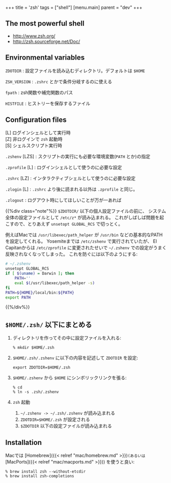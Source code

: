 +++
title = 'zsh'
tags = ["shell"]
[menu.main]
  parent = "dev"
+++

## The most powerful shell

-   <http://www.zsh.org/>
-   <http://zsh.sourceforge.net/Doc/>

## Environmental variables

`ZDOTDIR`
:   設定ファイルを読み込むディレクトリ。デフォルトは `$HOME`

`ZSH_VERSION`
:   `.zshrc` とかで条件分岐するのに使える

`fpath`
:   zsh関数や補完関数のパス

`HISTFILE`
:   ヒストリーを保存するファイル

## Configuration files

[L] ログインシェルとして実行時\
[Z] 非ログインで `zsh` 起動時\
[S] シェルスクリプト実行時

`.zshenv` [LZS]
:   スクリプトの実行にも必要な環境変数(`PATH` とか)の指定

`.zprofile` [L]
:   ログインシェルとして使うのに必要な設定

`.zshrc` [LZ]
:   インタラクティブシェルとして使うのに必要な設定

`.zlogin` [L]
:   `.zshrc` より後に読まれる以外は `.zprofile` と同じ。

`.zlogout`
:   ログアウト時にしてほしいことが万が一あれば

{{%div class="note"%}}
`$ZDOTDIR/` 以下の個人設定ファイルの前に、
システム全体の設定ファイルとして `/etc/z*` が読み込まれる。
これがしばしば問題を起こすので、とりあえず `unsetopt GLOBAL_RCS` で切っとく。

例えばMacでは `/usr/libexec/path_helper` が
`/usr/bin` などの基本的なPATHを設定してくれる。
Yosemiteまでは `/etc/zshenv` で実行されていたが、
El Capitanからは `/etc/zprofile` に変更されたせいで
`~/.zshenv` での設定がうまく反映されなくなってしまった。
これを防ぐには以下のようにする:
```sh
# ~/.zshenv
unsetopt GLOBAL_RCS
if [ $(uname) = Darwin ]; then
    PATH=''
    eval $(/usr/libexec/path_helper -s)
fi
PATH=${HOME}/local/bin:${PATH}
export PATH
```
{{%/div%}}

## `$HOME/.zsh/` 以下にまとめる

1.  ディレクトリを作ってその中に設定ファイルを入れる:

        % mkdir $HOME/.zsh

2.  `$HOME/.zsh/.zshenv` に以下の内容を記述して `ZDOTDIR` を設定:

        export ZDOTDIR=$HOME/.zsh

3.  `$HOME/.zshenv` から `$HOME` にシンボリックリンクを張る:

        % cd
        % ln -s .zsh/.zshenv

4.  `zsh` 起動
    1.  `~/.zshenv -> ~/.zsh/.zshenv` が読み込まれる
    2.  `ZDOTDIR=$HOME/.zsh` が設定される
    3.  `$ZDOTDIR` 以下の設定ファイルが読み込まれる

## Installation

Macでは [Homebrew]({{< relref "mac/homebrew.md" >}})` (あるいは `[MacPorts]({{< relref "mac/macports.md" >}})) を使うと良い:

    % brew install zsh --without-etcdir
    % brew install zsh-completions
